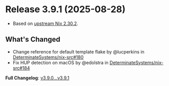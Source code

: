# Release 3.9.1 (2025-08-28)

* Based on [upstream Nix 2.30.2](../release-notes/rl-2.30.md).

## What's Changed
* Change reference for default template flake by @lucperkins in [DeterminateSystems/nix-src#180](https://github.com/DeterminateSystems/nix-src/pull/180)
* Fix HUP detection on macOS by @edolstra in [DeterminateSystems/nix-src#184](https://github.com/DeterminateSystems/nix-src/pull/184)


**Full Changelog**: [v3.9.0...v3.9.1](https://github.com/DeterminateSystems/nix-src/compare/v3.9.0...v3.9.1)
